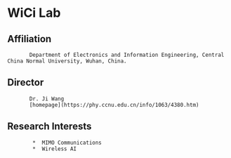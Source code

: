 # WiCi Lab
## Affiliation
           Department of Electronics and Information Engineering, Central China Normal University, Wuhan, China.
## Director    
           Dr. Ji Wang
           [homepage](https://phy.ccnu.edu.cn/info/1063/4380.htm)  

## Research Interests
            *  MIMO Communications
            *  Wireless AI

